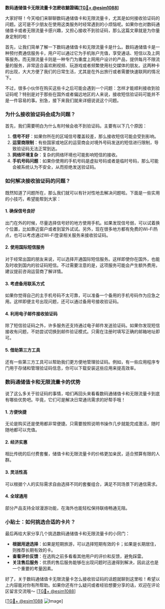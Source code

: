 **数码通储值卡无限流量卡怎麽收驗證碼[[TG💪+ @esim1088](https://t.me/s/esim1088)]**

大家好呀！今天咱们来聊聊数码通储值卡和无限流量卡，尤其是如何接收验证码的问题。这可是不少朋友在使用这类服务时经常遇到的小烦恼呢。如果你也对数码通储值卡或者无限流量卡感兴趣，又担心接收不到验证码，那么这篇文章就是为你量身定制的啦！

首先，让我们简单了解一下数码通储值卡和无限流量卡是什么。数码通储值卡是一种预付费通信服务卡，用户可以通过它为手机账户充值，享受通话、短信以及上网等服务。而无限流量卡则是一种专门为重度上网用户设计的产品，提供每月不限流量的服务，非常适合喜欢刷视频、玩游戏或者频繁使用社交媒体的朋友。这两种卡的出现，大大方便了我们的日常生活，尤其是在外出旅行或者需要快速联网的情况下。

不过，很多小伙伴在购买这些卡之后可能会遇到一个问题：怎样才能顺利接收到验证码呢？特别是对于那些在国外或者偏远地区的人来说，接收短信验证码可能并不是一件容易的事。别急，接下来我们就来详细说说这个问题。

### **为什么接收验证码会成为问题？**

首先，我们需要明白为什么有时候会收不到验证码。主要有以下几个原因：

1. **信号不好**：如果你所在的区域信号覆盖较差，那么接收短信可能会受到影响。
2. **运营商限制**：有些国家或地区的运营商会对境外号码发送的短信进行限制，导致验证码无法正常到达。
3. **网络环境复杂**：复杂的网络环境也可能影响短信的接收。
4. **手机号码问题**：如果你使用的手机号码是虚拟号码或者是临时号码，那么可能会被系统认为不安全，从而拒绝发送验证码。

### **如何解决接收验证码的问题？**

既然知道了问题所在，那么我们就可以有针对性地去解决问题啦。下面是一些实用的小技巧，希望能帮到大家：

#### **1. 确保信号良好**
出门在外的时候，尽量选择信号好的地方使用手机。如果发现信号弱，可以试着换个位置，比如靠近窗户或者到室外试试。另外，现在很多地方都有免费的Wi-Fi热点，也可以考虑通过Wi-Fi登录相关服务来接收验证码。

#### **2. 使用国际短信服务**
对于经常出国的朋友来说，可以选择开通国际短信服务。这样即使你在国外，也能及时收到国内的验证码短信。不过需要注意的是，这项服务可能会产生额外费用，建议提前咨询运营商了解详情。

#### **3. 考虑备用联系方式**
如果你觉得自己的主手机号码不太可靠，可以准备一个备用的手机号码作为应急之用。这样即便主号出现问题，还可以通过备用号接收验证码。

#### **4. 利用电子邮件接收验证码**
除了短信验证码之外，许多服务还支持通过电子邮件发送验证码。如果你发现短信接收有问题，不妨尝试切换到邮件验证模式。只需在注册时填写正确的邮箱地址即可。

#### **5. 借助第三方工具**
还有一些第三方工具可以帮助我们更方便地管理验证码。例如，有一些应用程序专门用于存储和管理验证码信息，你可以下载安装这些应用来提高效率。

### **数码通储值卡和无限流量卡的优势**

说了这么多关于验证码的事情，咱们再回头来看看数码通储值卡和无限流量卡到底有哪些优势吧。毕竟，它们可是解决日常通讯需求的好帮手哦！

#### **1. 方便快捷**
无论是购买还是使用都非常便捷。只需要按照说明书操作几步就能完成激活，随时随地都可以充值。

#### **2. 经济实惠**
相比传统的后付费套餐，储值卡和无限流量卡的价格更加亲民，适合预算有限的人群。

#### **3. 灵活性高**
可以根据个人的实际需求自由选择不同的套餐组合，满足不同场景下的通信需求。

#### **4. 全球通用**
部分产品支持全球漫游功能，在海外也能轻松保持联络畅通无阻。

### **小贴士：如何挑选合适的卡片？**

最后再给大家分享几个挑选数码通储值卡和无限流量卡的小窍门：

- **根据用途选择**：如果是短期旅游，可以选择短期有效的卡；如果是长期居住，则推荐长期有效的卡。
- **查看评价反馈**：在选购之前多看看其他用户的评价和反馈，避免踩雷。
- **关注售后服务**：优质的售后服务能够在出现问题时迅速得到解决，因此这也是一个重要的考量因素。

好了，关于数码通储值卡无限流量卡怎么接收验证码的话题就聊到这里啦！希望以上内容能对你有所帮助。如果你还有什么疑问或者经验想要分享的话，欢迎在评论区留言交流哦～ [[TG💪+ @esim1088](https://t.me/s/esim1088)] 

[[TG💪+ @esim1088](https://t.me/s/esim1088) ![Image](https://i.postimg.cc/4NQfJmqS/Snipaste-2025-05-13-00-14-12.png)]